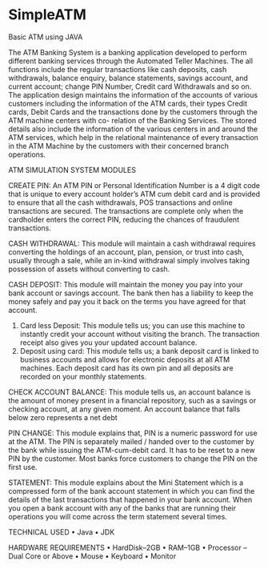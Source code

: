 # SimpleATM
Basic ATM using JAVA

The ATM Banking System is a banking application developed to perform different banking services through the Automated Teller Machines. The all functions include the regular transactions like cash deposits, cash withdrawals, balance enquiry, balance statements, savings account, and current account; change PIN Number, Credit card Withdrawals and so on. The application design maintains the information of the accounts of various customers including the information of the ATM cards, their types Credit cards, Debit Cards and the transactions done by the customers through the ATM machine centers with co- relation of the Banking Services.
The stored details also include the information of the various centers in and around the ATM services, which help in the relational maintenance of every transaction in the ATM Machine by the customers with their concerned branch operations.

ATM SIMULATION SYSTEM MODULES

CREATE PIN: 
An ATM PIN or Personal Identification Number is a 4 digit code that is unique to every account holder’s ATM cum debit card and is provided to ensure that all the cash withdrawals, POS transactions and online transactions are secured. The transactions are complete only when the cardholder enters the correct PIN, reducing the chances of fraudulent transactions.

CASH WITHDRAWAL: 
This module will maintain a cash withdrawal requires converting the holdings of an account, plan, pension, or trust into cash, usually through a sale, while an in-kind withdrawal simply involves taking possession of assets without converting to cash.

CASH DEPOSIT: 
This module will maintain the money you pay into your bank account or savings account. The bank then has a liability to keep the money safely and pay you it back on the terms you have agreed for that account.

1.	Card less Deposit: This module tells us; you can use this machine to instantly credit your account without visiting the branch. The transaction receipt also gives you your updated account balance. 
2.	Deposit using card: This module tells us; a bank deposit card is linked to business accounts and allows for electronic deposits at all ATM machines. Each deposit card has its own pin and all deposits are recorded on your monthly statements.


CHECK ACCOUNT BALANCE: 
This module tells us, an account balance is the amount of money present in a financial repository, such as a savings or checking account, at any given moment. An account balance that falls below zero represents a net debt


PIN CHANGE: 
This module explains that, PIN is a numeric password for use at the ATM. The PIN is separately mailed / handed over to the customer by the bank while issuing the ATM-cum-debit card. It has to be reset to a new PIN by the customer. Most banks force customers to change the PIN on the first use.


STATEMENT: 
This module explains about the Mini Statement which is a compressed form of the bank account statement in which you can find the details of the last transactions that happened in your bank account. When you open a bank account with any of the banks that are running their operations you will come across the term statement several times.


TECHNICAL USED
• Java
• JDK

HARDWARE REQUIREMENTS
• HardDisk–2GB
• RAM–1GB
• Processor – Dual Core or Above
• Mouse
• Keyboard
• Monitor
